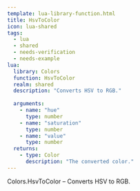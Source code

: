 ```yaml
---
template: lua-library-function.html
title: HsvToColor
icon: lua-shared
tags:
  - lua
  - shared
  - needs-verification
  - needs-example
lua:
  library: Colors
  function: HsvToColor
  realm: shared
  description: "Converts HSV to RGB."
  
  arguments:
    - name: "hue"
      type: number
    - name: "saturation"
      type: number
    - name: "value"
      type: number
  returns:
    - type: Color
      description: "The converted color."
---
```


<div class="lua__search__keywords">
Colors.HsvToColor &#x2013; Converts HSV to RGB.
</div>

